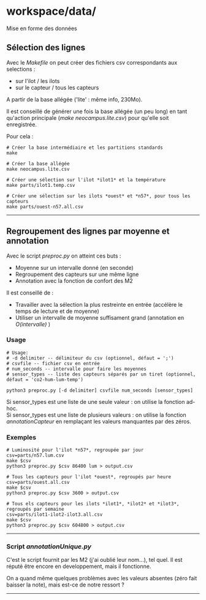 # workspace/data/

Mise en forme des données

## Sélection des lignes

Avec le *Makefile* on peut créer des fichiers csv correspondants aux selections :

 - sur l'ilot / les ilots
 - sur le capteur / tous les capteurs

A partir de la base allégée ('lite' : même info, 230Mo).

Il est conseillé de générer une fois la base allégée (un peu long) en tant qu'action principale (*make neocampus.lite.csv*)
pour qu'elle soit enregistrée.

Pour cela :

	# Créer la base intermédiaire et les partitions standards
	make
	
	# Créer la base allégée
	make neocampus.lite.csv
	
	# Créer une sélection sur l'ilot *ilot1* et la température
	make parts/ilot1.temp.csv
	
	# Créer une sélection sur les ilots *ouest* et *n57*, pour tous les capteurs
	make parts/ouest-n57.all.csv


---

## Regroupement des lignes par moyenne et annotation

Avec le script *preproc.py* on atteint ces buts :

 - Moyenne sur un intervalle donné (en seconde)
 - Regroupement des capteurs sur une même ligne
 - Annotation avec la fonction de confort des M2

Il est conseillé de :

 - Travailler avec la sélection la plus restreinte en entrée (accélère le temps de lecture et de moyenne)
 - Utiliser un intervalle de moyenne suffisament grand (annotation en *O(intervalle)* )


### Usage

	# Usage:
	# -d delimiter -- délimiteur du csv (optionnel, défaut = ';')
	# csvfile -- fichier csv en entrée
	# num_seconds -- intervalle pour faire les moyennes
	# sensor_types -- liste des capteurs séparés par un tiret (optionnel, défaut = 'co2-hum-lum-temp')

	python3 preproc.py [-d delimiter] csvfile num_seconds [sensor_types]


Si sensor_types est une liste de une seule valeur : on utilise la fonction ad-hoc.  
Si sensor_types est une liste de plusieurs valeurs : on utilise la fonction *annotationCapteur* en remplaçant les valeurs manquantes par des zéros.

### Exemples

	# Luminosité pour l'ilot *n57*, regroupée par jour
	csv=parts/n57.lum.csv
	make $csv
	python3 preproc.py $csv 86400 lum > output.csv
	
	# Tous les capteurs pour l'ilot *ouest*, regroupés par heure
	csv=parts/ouest.all.csv
	make $csv
	python3 preproc.py $csv 3600 > output.csv

	# Tous els capteurs pour les ilots *ilot1*, *ilot2* et *ilot3*, regroupés par semaine
	csv=parts/ilot1-ilot2-ilot3.all.csv
	make $csv
	python3 preproc.py $csv 604800 > output.csv

---


### Script *annotationUnique.py*

C'est le script fournit par les M2 (j'ai oublié leur nom...), tel quel. Il est réputé être encore en developpement, mais il fonctionne.  

On a quand même quelques problèmes avec les valeurs absentes (zéro fait baisser la note), mais est-ce de notre ressort ?

---
